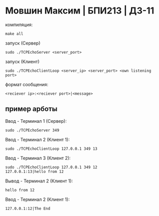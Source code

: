 # Мовшин Максим | БПИ213 | ДЗ-11
компиляция:
```
make all
```
запуск (Сервер)
```
sudo ./TCPEchoServer <server_port>
```

запуск (Клиент)
```
sudo ./TCPEchoClientLoop <server_ip> <server_port> <own listening port>
```
формат сообщения:
```
<reciever ip>:<reciever port>|<message>
```
## пример арботы
Ввод - Терминал 1 (Сервер):
```
sudo ./TCPEchoServer 349
```
Ввод - Терминал 2 (Клиент 1):
```
sudo ./TCPEchoClientLoop 127.0.0.1 349 13
```
Ввод - Терминал 3 (Клиент 2):
```
sudo ./TCPEchoClientLoop 127.0.0.1 349 12
127.0.0.1:13|hello from 12
```
Вывод - Терминал 2 (Клиент 1):
```
hello from 12
```
Ввод - Терминал 2 (Клиент 1):
```
127.0.0.1:12|The End
```

